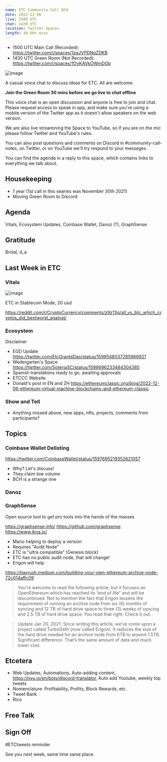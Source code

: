 ```yaml
---
name: ETC Community Call 034
date: 2022-12-06
live: 1500 UTC
chat: 1430 UTC
location: Twitter Spaces
length: 30-60+ mins
---
```


- 1500 UTC Main Call (Recorded): https://twitter.com/i/spaces/1zqJVPDNqZDKB
- 1430 UTC Green Room (Not Recorded): https://twitter.com/i/spaces/1OyKAVkOWmDGb

![image](https://user-images.githubusercontent.com/1696942/205619494-01458e09-d537-4e19-add9-6304fc094c59.png)

A casual voice chat to discuss ideas for ETC. All are welcome.

**Join the Green Room 30 mins before we go live to chat offline**

This voice chat is an open discussion and anyone is free to join and chat. Please request access to speak in app, and make sure you're using a mobile version of the Twitter app as it doesn't allow speakers on the web version.

We are also live streamining the Space to YouTube, so if you are on the mic please follow Twitter and YouTube's rules.

You can also post questions and comments on Discord in #community-call-notes, on Twitter, or on YouTube we'll try respond to your messages.

You can find the agenda in a reply to this space, which contains links to everything we talk about.

## Housekeeping

- 1 year (1st call in this searies was November 30th 2021)
- Moving Green Room to Discord

## Agenda

Vitals, Ecosystem Updates, Coinbase Wallet, Danoz (?), GraphSense

## Gratitude

Brolal, d_a

## Last Week in ETC

### Vitals

![image](https://user-images.githubusercontent.com/1696942/205920653-f02181d7-1597-4703-8236-10f34a11b76e.png)

ETC in Stablecoin Mode, 20 usd

https://reddit.com/r/CryptoCurrency/comments/z9z13q/all_vs_btc_which_cryptos_did_bestworst_against/

### Ecosystem

Disclaimer

- EGD Update https://twitter.com/EtcGrantsDao/status/1599548037285969921
- Wedergarten's Space https://twitter.com/SoteriaSC/status/1598696233484304385
- Spanish translations ready to go, awaiting approvals
- ETCCC Website
- Donald's post in EN and ZH https://ethereumclassic.org/blog/2022-12-06-ethereum-virtual-machine-blockchains-and-ethereum-classic


### Show and Tell

- Anything missed above, new apps, nfts, projects, comments from participants?

## Topics

### Coinbase Wallet Delisting

https://twitter.com/CoinbaseWallet/status/1597695219352621057

- Why? Let's discuss!
- They claim low volume
- BCH is a strange one

### Danoz

### GraphSense

Open source tool to get pro tools into the hands of the masses 

https://graphsense.info/
https://github.com/graphsense
https://www.ikna.io/

- Mario helping to deploy a version
- Requires "Audit Node"
- ETC is "ultra compatible" (Genesis block)
- ETC has no public audit node, that will change!
- Erigon will help

https://tjayrush.medium.com/building-your-own-ethereum-archive-node-72c014affc09

> You’re welcome to read the following article, but it focuses on OpenEthereum which has reached its “end of life” and will be discontinued. Not to mention the fact that Erigon lessens the requirement of running an archive node from six (6) months of syncing and 12 TB of hard drive space to three (3) weeks of syncing and 2.5 TB of hard drive space. You read that right. Check it out.

> Update Jan 20, 2021: Since writing this article, we’ve come upon a project called TurboGeth (now called Erigon). It reduces the size of the hard drive needed for an archive node from 6TB to around 1.5TB. Significant difference. That’s the same amount of data and much lower cost.

## Etcetera

- Web Updates, Automations, Auto-adding content, https://nvu.io/en/bots/discord-translator, Auto add Youtube, weekly top tweets
- Nomenclature: Profitability, Profits, Block Rewards, etc.
- Tweet Bank
- Rico

## Free Talk

## Sign Off

#ETCtweets reminder

See you next week, same time same place.
